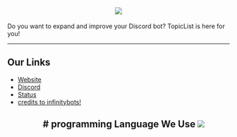 <h2 align='center'>
  <img src="https://pbs.twimg.com/profile_banners/1505194289323823105/1678624541/1500x500" />
  <br> 
</h2>
<p>
Do you want to expand and improve your Discord bot? TopicList is here for you!
</p>

<hr>

<h2>
  Our Links
</h2>

<ul>
  <li><a href="https://topiclist.xyz">Website</a></li>
  <li><a href="https://topiclist.xyz/dc">Discord</a></li>
  <li><a href="https://topiclist.instatus.com">Status</a></li>
<li><a href="https://infinitybots.gg">credits to infinitybots!</a></li
</ul>

<h2 align='center'>
# programming Language We Use
   
<img src="https://skillicons.dev/icons?i=java,css,html,docker,discord,net,r,rust,tailwind,github,git,cloudflare,astro,pug,go,nodejs,nextjs,mongodb,nodejs,react,redis,tailwind,ts,vscode&theme=dark" />
</div>

<br />
</h2>
